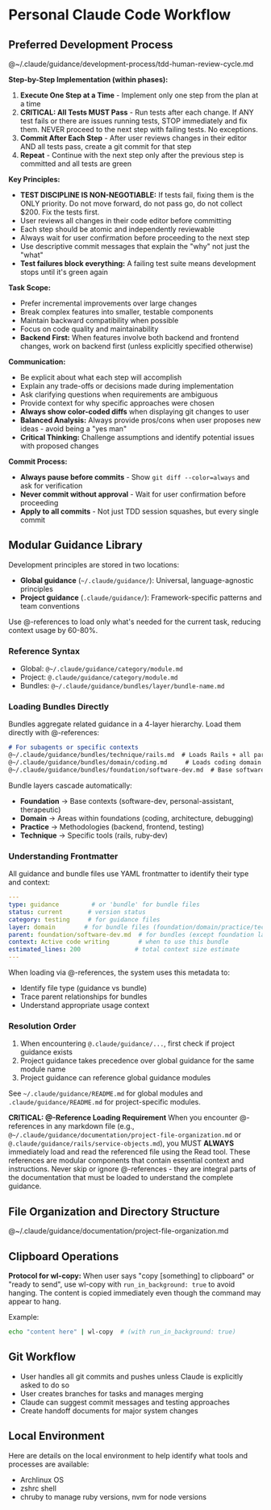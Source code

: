 # Personal Claude Code Workflow

## Preferred Development Process

@~/.claude/guidance/development-process/tdd-human-review-cycle.md

**Step-by-Step Implementation (within phases):**
1. **Execute One Step at a Time** - Implement only one step from the plan at a time
2. **CRITICAL: All Tests MUST Pass** - Run tests after each change. If ANY test fails or there are issues running tests, STOP immediately and fix them. NEVER proceed to the next step with failing tests. No exceptions.
3. **Commit After Each Step** - After user reviews changes in their editor AND all tests pass, create a git commit for that step
4. **Repeat** - Continue with the next step only after the previous step is committed and all tests are green

**Key Principles:**
- **TEST DISCIPLINE IS NON-NEGOTIABLE:** If tests fail, fixing them is the ONLY priority. Do not move forward, do not pass go, do not collect $200. Fix the tests first.
- User reviews all changes in their code editor before committing
- Each step should be atomic and independently reviewable
- Always wait for user confirmation before proceeding to the next step
- Use descriptive commit messages that explain the "why" not just the "what"
- **Test failures block everything:** A failing test suite means development stops until it's green again

**Task Scope:**
- Prefer incremental improvements over large changes
- Break complex features into smaller, testable components
- Maintain backward compatibility when possible
- Focus on code quality and maintainability
- **Backend First:** When features involve both backend and frontend changes, work on backend first (unless explicitly specified otherwise)

**Communication:**
- Be explicit about what each step will accomplish
- Explain any trade-offs or decisions made during implementation
- Ask clarifying questions when requirements are ambiguous
- Provide context for why specific approaches were chosen
- **Always show color-coded diffs** when displaying git changes to user
- **Balanced Analysis:** Always provide pros/cons when user proposes new ideas - avoid being a "yes man"
- **Critical Thinking:** Challenge assumptions and identify potential issues with proposed changes

**Commit Process:**
- **Always pause before commits** - Show `git diff --color=always` and ask for verification
- **Never commit without approval** - Wait for user confirmation before proceeding
- **Apply to all commits** - Not just TDD session squashes, but every single commit

## Modular Guidance Library

Development principles are stored in two locations:
- **Global guidance** (`~/.claude/guidance/`): Universal, language-agnostic principles
- **Project guidance** (`.claude/guidance/`): Framework-specific patterns and team conventions

Use @-references to load only what's needed for the current task, reducing context usage by 60-80%. 

### Reference Syntax
- Global: `@~/.claude/guidance/category/module.md`
- Project: `@.claude/guidance/category/module.md`
- Bundles: `@~/.claude/guidance/bundles/layer/bundle-name.md`

### Loading Bundles Directly
Bundles aggregate related guidance in a 4-layer hierarchy. Load them directly with @-references:
```markdown
# For subagents or specific contexts
@~/.claude/guidance/bundles/technique/rails.md  # Loads Rails + all parent bundles
@~/.claude/guidance/bundles/domain/coding.md     # Loads coding domain + foundation
@~/.claude/guidance/bundles/foundation/software-dev.md  # Base software principles
```

Bundle layers cascade automatically:
- **Foundation** → Base contexts (software-dev, personal-assistant, therapeutic)
- **Domain** → Areas within foundations (coding, architecture, debugging)
- **Practice** → Methodologies (backend, frontend, testing)
- **Technique** → Specific tools (rails, ruby-dev)

### Understanding Frontmatter
All guidance and bundle files use YAML frontmatter to identify their type and context:
```yaml
---
type: guidance         # or 'bundle' for bundle files
status: current       # version status
category: testing     # for guidance files
layer: domain        # for bundle files (foundation/domain/practice/technique)
parent: foundation/software-dev.md  # for bundles (except foundation layer)
context: Active code writing        # when to use this bundle
estimated_lines: 200               # total context size estimate
---
```

When loading via @-references, the system uses this metadata to:
- Identify file type (guidance vs bundle)
- Trace parent relationships for bundles
- Understand appropriate usage context

### Resolution Order
1. When encountering `@.claude/guidance/...`, first check if project guidance exists
2. Project guidance takes precedence over global guidance for the same module name
3. Project guidance can reference global guidance modules

See `~/.claude/guidance/README.md` for global modules and `.claude/guidance/README.md` for project-specific modules.

**CRITICAL: @-Reference Loading Requirement**
When you encounter @-references in any markdown file (e.g., `@~/.claude/guidance/documentation/project-file-organization.md` or `@.claude/guidance/rails/service-objects.md`), you MUST **ALWAYS** immediately load and read the referenced file using the Read tool. These references are modular components that contain essential context and instructions. Never skip or ignore @-references - they are integral parts of the documentation that must be loaded to understand the complete guidance.

## File Organization and Directory Structure

@~/.claude/guidance/documentation/project-file-organization.md

## Clipboard Operations

**Protocol for wl-copy:** When user says "copy [something] to clipboard" or "ready to send", use wl-copy with `run_in_background: true` to avoid hanging. The content is copied immediately even though the command may appear to hang.

Example:
```bash
echo "content here" | wl-copy  # (with run_in_background: true)
```

## Git Workflow

- User handles all git commits and pushes unless Claude is explicitly asked to do so
- User creates branches for tasks and manages merging
- Claude can suggest commit messages and testing approaches
- Create handoff documents for major system changes

## Local Environment
Here are details on the local environment to help identify what tools and processes are available:
- Archlinux OS
- zshrc shell
- chruby to manage ruby versions, nvm for node versions

